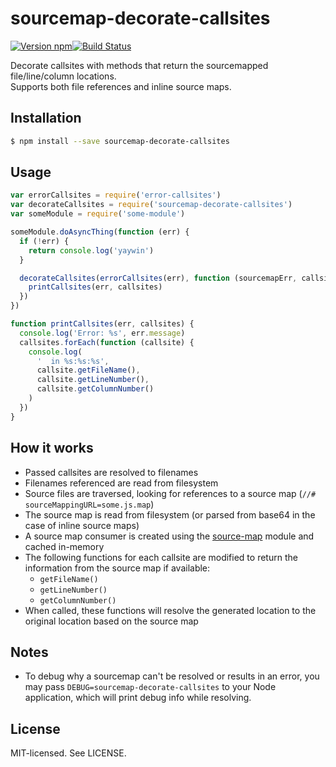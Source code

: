 # sourcemap-decorate-callsites

[![Version npm](http://img.shields.io/npm/v/sourcemap-decorate-callsites.svg?style=flat-square)](http://browsenpm.org/package/sourcemap-decorate-callsites)[![Build Status](http://img.shields.io/travis/rexxars/sourcemap-decorate-callsites/master.svg?style=flat-square)](https://travis-ci.org/rexxars/sourcemap-decorate-callsites)

Decorate callsites with methods that return the sourcemapped file/line/column locations.  
Supports both file references and inline source maps.

## Installation

```bash
$ npm install --save sourcemap-decorate-callsites
```

## Usage

```js
var errorCallsites = require('error-callsites')
var decorateCallsites = require('sourcemap-decorate-callsites')
var someModule = require('some-module')

someModule.doAsyncThing(function (err) {
  if (!err) {
    return console.log('yaywin')
  }

  decorateCallsites(errorCallsites(err), function (sourcemapErr, callsites) {
    printCallsites(err, callsites)
  })
})

function printCallsites(err, callsites) {
  console.log('Error: %s', err.message)
  callsites.forEach(function (callsite) {
    console.log(
      '  in %s:%s:%s',
      callsite.getFileName(),
      callsite.getLineNumber(),
      callsite.getColumnNumber()
    )
  })
}
```

## How it works

* Passed callsites are resolved to filenames
* Filenames referenced are read from filesystem
* Source files are traversed, looking for references to a source map (`//# sourceMappingURL=some.js.map`)
* The source map is read from filesystem (or parsed from base64 in the case of inline source maps)
* A source map consumer is created using the [source-map](https://www.npmjs.com/package/source-map) module and cached in-memory
* The following functions for each callsite are modified to return the information from the source map if available:
  - `getFileName()`
  - `getLineNumber()`
  - `getColumnNumber()`
* When called, these functions will resolve the generated location to the original location based on the source map

## Notes

* To debug why a sourcemap can't be resolved or results in an error, you may pass `DEBUG=sourcemap-decorate-callsites` to your Node application, which will print debug info while resolving.

## License

MIT-licensed. See LICENSE.
